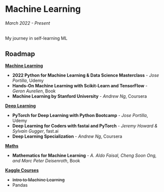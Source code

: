 # Machine Learning
###### March 2022 - *Present*
My journey in self-learning ML

## Roadmap
<ins>**Machine Learning**</ins>

- **2022 Python for Machine Learning & Data Science Masterclass** - *Jose Portilla*, Udemy
- **Hands-On Machine Learning with Scikit-Learn and TensorFlow** - *Geron Aurelien*, Book
- **Machine Learning by Stanford University** - *Andrew Ng*, Coursera

<ins>**Deep Learning**</ins>
- **PyTorch for Deep Learning with Python Bootcamp** - *Jose Portilla*, Udemy
- **Deep Learning for Coders with fastai and PyTorch** - *Jeremy Howard & Sylvain Gugger*, fast.ai
- **Deep Learning Specialization** - *Andrew Ng*, Coursera

<ins>**Maths**</ins>
- **Mathematics for Machine Learning** - *A. Aldo Faisal, Cheng Soon Ong, and Marc Peter Deisenroth*, Book

<ins>**Kaggle Courses**</ins>
- ~~Intro to Machine Learning~~
- Pandas
